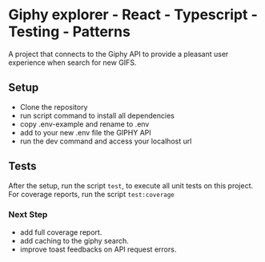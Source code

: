 # Giphy explorer - React - Typescript - Testing - Patterns

A project that connects to the Giphy API to provide a pleasant user experience when search for new GIFS.

## Setup

- Clone the repository
- run script command to install all dependencies
- copy .env-example and rename to .env
- add to your new .env file the GIPHY API
- run the dev command and access your localhost url

## Tests

After the setup, run the script `test`, to execute all unit tests on this project.
For coverage reports, run the script `test:coverage`

### Next Step
- add full coverage report.
- add caching to the giphy search.
- improve toast feedbacks on API request errors.
